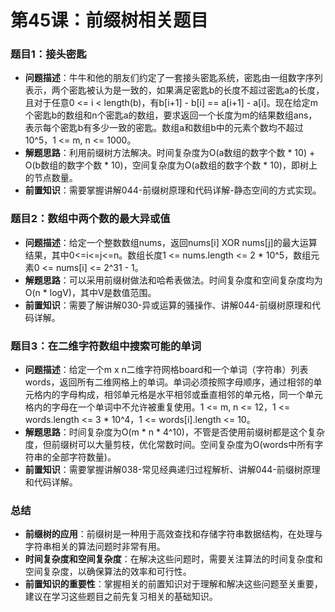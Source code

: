 # 第45课：前缀树相关题目

### 题目1：接头密匙

- **问题描述**：牛牛和他的朋友们约定了一套接头密匙系统，密匙由一组数字序列表示，两个密匙被认为是一致的，如果满足密匙b的长度不超过密匙a的长度，且对于任意0 <= i < length(b)，有b[i+1] - b[i] == a[i+1] - a[i]。现在给定m个密匙b的数组和n个密匙a的数组，要求返回一个长度为m的结果数组ans，表示每个密匙b有多少一致的密匙。数组a和数组b中的元素个数均不超过10^5，1 <= m, n <= 1000。
- **解题思路**：利用前缀树方法解决。时间复杂度为O(a数组的数字个数 * 10) + O(b数组的数字个数 * 10)，空间复杂度为O(a数组的数字个数 * 10)，即树上的节点数量。
- **前置知识**：需要掌握讲解044-前缀树原理和代码详解-静态空间的方式实现。

### 题目2：数组中两个数的最大异或值

- **问题描述**：给定一个整数数组nums，返回nums[i] XOR nums[j]的最大运算结果，其中0<=i<=j<=n。数组长度1 <= nums.length <= 2 * 10^5，数组元素0 <= nums[i] <= 2^31 - 1。
- **解题思路**：可以采用前缀树做法和哈希表做法。时间复杂度和空间复杂度均为O(n * logV)，其中V是数值范围。
- **前置知识**：需要了解讲解030-异或运算的骚操作、讲解044-前缀树原理和代码详解。

### 题目3：在二维字符数组中搜索可能的单词

- **问题描述**：给定一个m x n二维字符网格board和一个单词（字符串）列表words，返回所有二维网格上的单词。单词必须按照字母顺序，通过相邻的单元格内的字母构成，相邻单元格是水平相邻或垂直相邻的单元格，同一个单元格内的字母在一个单词中不允许被重复使用。1 <= m, n <= 12，1 <= words.length <= 3 * 10^4，1 <= words[i].length <= 10。
- **解题思路**：时间复杂度为O(m * n * 4^10)，不管是否使用前缀树都是这个复杂度，但前缀树可以大量剪枝，优化常数时间。空间复杂度为O(words中所有字符串的全部字符数量)。
- **前置知识**：需要掌握讲解038-常见经典递归过程解析、讲解044-前缀树原理和代码详解。

### 总结

- **前缀树的应用**：前缀树是一种用于高效查找和存储字符串数据结构，在处理与字符串相关的算法问题时非常有用。
- **时间复杂度和空间复杂度**：在解决这些问题时，需要关注算法的时间复杂度和空间复杂度，以确保算法的效率和可行性。
- **前置知识的重要性**：掌握相关的前置知识对于理解和解决这些问题至关重要，建议在学习这些题目之前先复习相关的基础知识。